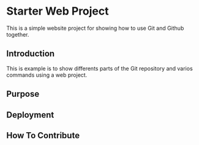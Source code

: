 # Starter Web Project

This is a simple website project for 
showing how to use Git and Github together.

## Introduction

This is example is to show differents parts
of the Git repository and varios commands
using a web project.

## Purpose

## Deployment

## How To Contribute